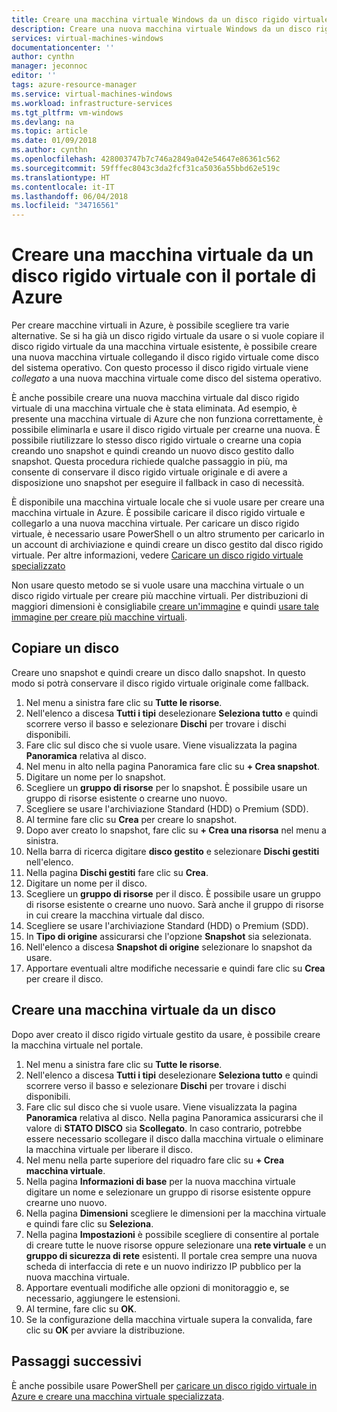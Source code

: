 ```yaml
---
title: Creare una macchina virtuale Windows da un disco rigido virtuale specializzato nel portale di Azure | Microsoft Docs
description: Creare una nuova macchina virtuale Windows da un disco rigido virtuale nel portale di Azure.
services: virtual-machines-windows
documentationcenter: ''
author: cynthn
manager: jeconnoc
editor: ''
tags: azure-resource-manager
ms.service: virtual-machines-windows
ms.workload: infrastructure-services
ms.tgt_pltfrm: vm-windows
ms.devlang: na
ms.topic: article
ms.date: 01/09/2018
ms.author: cynthn
ms.openlocfilehash: 428003747b7c746a2849a042e54647e86361c562
ms.sourcegitcommit: 59fffec8043c3da2fcf31ca5036a55bbd62e519c
ms.translationtype: HT
ms.contentlocale: it-IT
ms.lasthandoff: 06/04/2018
ms.locfileid: "34716561"
---
```

# <a name="create-a-vm-from-a-vhd-using-the-azure-portal"></a>Creare una macchina virtuale da un disco rigido virtuale con il portale di Azure


Per creare macchine virtuali in Azure, è possibile scegliere tra varie alternative. Se si ha già un disco rigido virtuale da usare o si vuole copiare il disco rigido virtuale da una macchina virtuale esistente, è possibile creare una nuova macchina virtuale collegando il disco rigido virtuale come disco del sistema operativo. Con questo processo il disco rigido virtuale viene *collegato* a una nuova macchina virtuale come disco del sistema operativo.

È anche possibile creare una nuova macchina virtuale dal disco rigido virtuale di una macchina virtuale che è stata eliminata. Ad esempio, è presente una macchina virtuale di Azure che non funziona correttamente, è possibile eliminarla e usare il disco rigido virtuale per crearne una nuova. È possibile riutilizzare lo stesso disco rigido virtuale o crearne una copia creando uno snapshot e quindi creando un nuovo disco gestito dallo snapshot. Questa procedura richiede qualche passaggio in più, ma consente di conservare il disco rigido virtuale originale e di avere a disposizione uno snapshot per eseguire il fallback in caso di necessità.

È disponibile una macchina virtuale locale che si vuole usare per creare una macchina virtuale in Azure. È possibile caricare il disco rigido virtuale e collegarlo a una nuova macchina virtuale. Per caricare un disco rigido virtuale, è necessario usare PowerShell o un altro strumento per caricarlo in un account di archiviazione e quindi creare un disco gestito dal disco rigido virtuale. Per altre informazioni, vedere [Caricare un disco rigido virtuale specializzato](create-vm-specialized.md#option-2-upload-a-specialized-vhd)

Non usare questo metodo se si vuole usare una macchina virtuale o un disco rigido virtuale per creare più macchine virtuali. Per distribuzioni di maggiori dimensioni è consigliabile [creare un'immagine](capture-image-resource.md) e quindi [usare tale immagine per creare più macchine virtuali](create-vm-generalized-managed.md).


## <a name="copy-a-disk"></a>Copiare un disco

Creare uno snapshot e quindi creare un disco dallo snapshot. In questo modo si potrà conservare il disco rigido virtuale originale come fallback.

1. Nel menu a sinistra fare clic su **Tutte le risorse**.
2. Nell'elenco a discesa **Tutti i tipi** deselezionare **Seleziona tutto** e quindi scorrere verso il basso e selezionare **Dischi** per trovare i dischi disponibili.
3. Fare clic sul disco che si vuole usare. Viene visualizzata la pagina **Panoramica** relativa al disco.
4. Nel menu in alto nella pagina Panoramica fare clic su **+ Crea snapshot**. 
5. Digitare un nome per lo snapshot.
6. Scegliere un **gruppo di risorse** per lo snapshot. È possibile usare un gruppo di risorse esistente o crearne uno nuovo.
7. Scegliere se usare l'archiviazione Standard (HDD) o Premium (SDD).
8. Al termine fare clic su **Crea** per creare lo snapshot.
9. Dopo aver creato lo snapshot, fare clic su **+ Crea una risorsa** nel menu a sinistra.
10. Nella barra di ricerca digitare **disco gestito** e selezionare **Dischi gestiti** nell'elenco.
11. Nella pagina **Dischi gestiti** fare clic su **Crea**.
12. Digitare un nome per il disco.
13. Scegliere un **gruppo di risorse** per il disco. È possibile usare un gruppo di risorse esistente o crearne uno nuovo. Sarà anche il gruppo di risorse in cui creare la macchina virtuale dal disco.
14. Scegliere se usare l'archiviazione Standard (HDD) o Premium (SDD).
15. In **Tipo di origine** assicurarsi che l'opzione **Snapshot** sia selezionata.
16. Nell'elenco a discesa **Snapshot di origine** selezionare lo snapshot da usare.
17. Apportare eventuali altre modifiche necessarie e quindi fare clic su **Crea** per creare il disco.

## <a name="create-a-vm-from-a-disk"></a>Creare una macchina virtuale da un disco

Dopo aver creato il disco rigido virtuale gestito da usare, è possibile creare la macchina virtuale nel portale.

1. Nel menu a sinistra fare clic su **Tutte le risorse**.
2. Nell'elenco a discesa **Tutti i tipi** deselezionare **Seleziona tutto** e quindi scorrere verso il basso e selezionare **Dischi** per trovare i dischi disponibili.
3. Fare clic sul disco che si vuole usare. Viene visualizzata la pagina **Panoramica** relativa al disco.
Nella pagina Panoramica assicurarsi che il valore di **STATO DISCO** sia **Scollegato**. In caso contrario, potrebbe essere necessario scollegare il disco dalla macchina virtuale o eliminare la macchina virtuale per liberare il disco.
4. Nel menu nella parte superiore del riquadro fare clic su **+ Crea macchina virtuale**.
5. Nella pagina **Informazioni di base** per la nuova macchina virtuale digitare un nome e selezionare un gruppo di risorse esistente oppure crearne uno nuovo.
6. Nella pagina **Dimensioni** scegliere le dimensioni per la macchina virtuale e quindi fare clic su **Seleziona**.
7. Nella pagina **Impostazioni** è possibile scegliere di consentire al portale di creare tutte le nuove risorse oppure selezionare una **rete virtuale** e un **gruppo di sicurezza di rete** esistenti. Il portale crea sempre una nuova scheda di interfaccia di rete e un nuovo indirizzo IP pubblico per la nuova macchina virtuale. 
8. Apportare eventuali modifiche alle opzioni di monitoraggio e, se necessario, aggiungere le estensioni.
9. Al termine, fare clic su **OK**. 
10. Se la configurazione della macchina virtuale supera la convalida, fare clic su **OK** per avviare la distribuzione.

## <a name="next-steps"></a>Passaggi successivi

È anche possibile usare PowerShell per [caricare un disco rigido virtuale in Azure e creare una macchina virtuale specializzata](create-vm-specialized.md).


